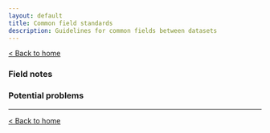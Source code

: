```yaml
---
layout: default
title: Common field standards
description: Guidelines for common fields between datasets
---
```


[&lt; Back to home](./)

### Field notes




### Potential problems


---

[&lt; Back to home](./)